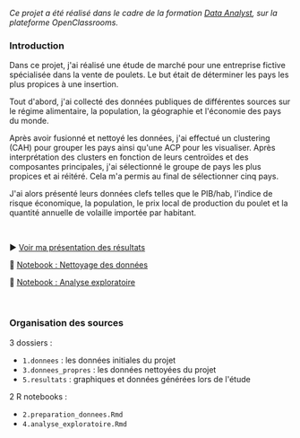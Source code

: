 *Ce projet a été réalisé dans le cadre de la formation [Data Analyst](https://openclassrooms.com/fr/paths/65-data-analyst), sur la plateforme OpenClassrooms.*

### Introduction

Dans ce projet, j'ai réalisé une étude de marché pour une entreprise fictive spécialisée dans la vente de poulets. Le but était de déterminer les pays les plus propices à une insertion.

Tout d'abord, j'ai collecté des données publiques de différentes sources sur le régime alimentaire, la population, la géographie et l'économie des pays du monde.

Après avoir fusionné et nettoyé les données, j'ai effectué un clustering (CAH) pour grouper les pays ainsi qu'une ACP pour les visualiser. Après interprétation des clusters en fonction de leurs centroïdes et des composantes principales, j'ai sélectionné le groupe de pays les plus propices et ai réitéré.
Cela m'a permis au final de sélectionner cinq pays.

J'ai alors présenté leurs données clefs telles que le PIB/hab, l'indice de risque économique, la population, le prix local de production du poulet et la quantité annuelle de volaille importée par habitant.

<br>

:arrow_forward: [Voir ma présentation des résultats](présentation.pdf)

:notebook: [Notebook : Nettoyage des données](https://htmlpreview.github.io/?https://github.com/CharlieBrugvin/etude-de-marche-en-R/blob/master/2.preparation_donnees.html)

:notebook: [Notebook : Analyse exploratoire](https://htmlpreview.github.io/?https://github.com/CharlieBrugvin/etude-de-marche-en-R/blob/master/4.analyse_exploratoire.html)

<br>

### Organisation des sources

3 dossiers :
- `1.donnees` : les données initiales du projet
- `3.donnees_propres` : les données nettoyées du projet 
- `5.resultats` : graphiques et données générées lors de l'étude
    
2 R notebooks :
- `2.preparation_donnees.Rmd`
- `4.analyse_exploratoire.Rmd`
